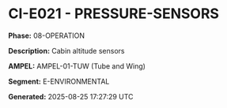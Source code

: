 # CI-E021 - PRESSURE-SENSORS

**Phase:** 08-OPERATION

**Description:** Cabin altitude sensors

**AMPEL:** AMPEL-01-TUW (Tube and Wing)

**Segment:** E-ENVIRONMENTAL

**Generated:** 2025-08-25 17:27:29 UTC
